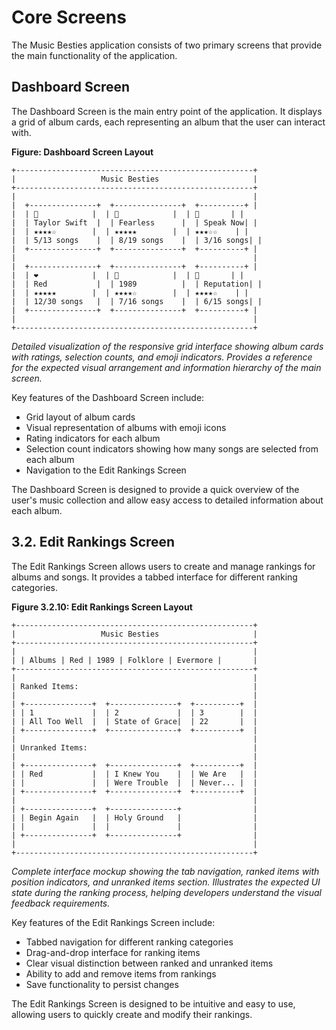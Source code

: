 # Core Screens

The Music Besties application consists of two primary screens that provide the main functionality of the application.

## Dashboard Screen

The Dashboard Screen is the main entry point of the application. It displays a grid of album cards, each representing an album that the user can interact with.

**Figure: Dashboard Screen Layout**

```
+-----------------------------------------------------+
|                   Music Besties                     |
+-----------------------------------------------------+
|                                                     |
|  +---------------+  +---------------+  +----------+ |
|  | 🤠            |  | 💛            |  | 💜       | |
|  | Taylor Swift  |  | Fearless      |  | Speak Now| |
|  | ★★★★☆        |  | ★★★★★        |  | ★★★☆☆    | |
|  | 5/13 songs    |  | 8/19 songs    |  | 3/16 songs| |
|  +---------------+  +---------------+  +----------+ |
|                                                     |
|  +---------------+  +---------------+  +----------+ |
|  | ❤️            |  | 🌊            |  | 🐍       | |
|  | Red           |  | 1989          |  | Reputation| |
|  | ★★★★★        |  | ★★★★☆        |  | ★★★★☆    | |
|  | 12/30 songs   |  | 7/16 songs    |  | 6/15 songs| |
|  +---------------+  +---------------+  +----------+ |
|                                                     |
+-----------------------------------------------------+
```

*Detailed visualization of the responsive grid interface showing album cards with ratings, selection counts, and emoji indicators. Provides a reference for the expected visual arrangement and information hierarchy of the main screen.*

Key features of the Dashboard Screen include:

- Grid layout of album cards
- Visual representation of albums with emoji icons
- Rating indicators for each album
- Selection count indicators showing how many songs are selected from each album
- Navigation to the Edit Rankings Screen

The Dashboard Screen is designed to provide a quick overview of the user's music collection and allow easy access to detailed information about each album.

## 3.2. Edit Rankings Screen

The Edit Rankings Screen allows users to create and manage rankings for albums and songs. It provides a tabbed interface for different ranking categories.

**Figure 3.2.10: Edit Rankings Screen Layout**

```
+-----------------------------------------------------+
|                   Music Besties                     |
+-----------------------------------------------------+
|                                                     |
| | Albums | Red | 1989 | Folklore | Evermore |       |
+-----------------------------------------------------+
|                                                     |
| Ranked Items:                                       |
|                                                     |
| +---------------+  +---------------+  +----------+  |
| | 1             |  | 2             |  | 3        |  |
| | All Too Well  |  | State of Grace|  | 22       |  |
| +---------------+  +---------------+  +----------+  |
|                                                     |
| Unranked Items:                                     |
|                                                     |
| +---------------+  +---------------+  +----------+  |
| | Red           |  | I Knew You    |  | We Are   |  |
| |               |  | Were Trouble  |  | Never... |  |
| +---------------+  +---------------+  +----------+  |
|                                                     |
| +---------------+  +---------------+                |
| | Begin Again   |  | Holy Ground   |                |
| |               |  |               |                |
| +---------------+  +---------------+                |
|                                                     |
+-----------------------------------------------------+
```

*Complete interface mockup showing the tab navigation, ranked items with position indicators, and unranked items section. Illustrates the expected UI state during the ranking process, helping developers understand the visual feedback requirements.*

Key features of the Edit Rankings Screen include:

- Tabbed navigation for different ranking categories
- Drag-and-drop interface for ranking items
- Clear visual distinction between ranked and unranked items
- Ability to add and remove items from rankings
- Save functionality to persist changes

The Edit Rankings Screen is designed to be intuitive and easy to use, allowing users to quickly create and modify their rankings.